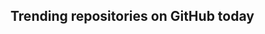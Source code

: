 <!-- Plugin description -->
## Trending repositories on GitHub today
<!-- Plugin description end -->